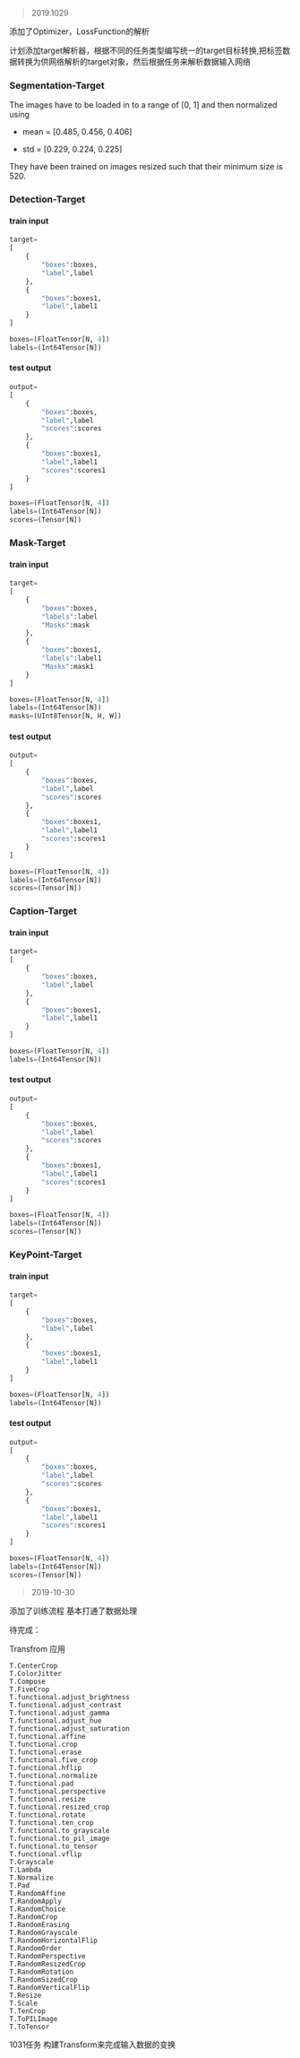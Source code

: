 > 2019.1029

添加了Optimizer，LossFunction的解析

计划添加target解析器，根据不同的任务类型编写统一的target目标转换,把标签数据转换为供网络解析的target对象，然后根据任务来解析数据输入网络




### Segmentation-Target
The images have to be loaded in to a range of [0, 1] and then normalized using

* mean = [0.485, 0.456, 0.406]

* std = [0.229, 0.224, 0.225] 
 
 They have been trained on images resized such that their minimum size is 520.


### Detection-Target
#### train input
```python
target=
[
    {
        "boxes":boxes,
        "label",label
    },
    {
        "boxes":boxes1,
        "label",label1
    }
]

boxes=(FloatTensor[N, 4])
labels=(Int64Tensor[N])

```
#### test output

```python
output=
[
    {
        "boxes":boxes,
        "label",label
        "scores":scores
    },
    {
        "boxes":boxes1,
        "label",label1
        "scores":scores1
    }
]

boxes=(FloatTensor[N, 4])
labels=(Int64Tensor[N])
scores=(Tensor[N])
```

### Mask-Target
#### train input
```python
target=
[
    {
        "boxes":boxes,
        "labels":label
        "Masks":mask
    },
    {
        "boxes":boxes1,
        "labels":label1
        "Masks":mask1
    }
]

boxes=(FloatTensor[N, 4])
labels=(Int64Tensor[N])
masks=(UInt8Tensor[N, H, W])

```
#### test output

```python
output=
[
    {
        "boxes":boxes,
        "label",label
        "scores":scores
    },
    {
        "boxes":boxes1,
        "label",label1
        "scores":scores1
    }
]

boxes=(FloatTensor[N, 4])
labels=(Int64Tensor[N])
scores=(Tensor[N])
```


### Caption-Target
#### train input
```python
target=
[
    {
        "boxes":boxes,
        "label",label
    },
    {
        "boxes":boxes1,
        "label",label1
    }
]

boxes=(FloatTensor[N, 4])
labels=(Int64Tensor[N])

```
#### test output

```python
output=
[
    {
        "boxes":boxes,
        "label",label
        "scores":scores
    },
    {
        "boxes":boxes1,
        "label",label1
        "scores":scores1
    }
]

boxes=(FloatTensor[N, 4])
labels=(Int64Tensor[N])
scores=(Tensor[N])
```

### KeyPoint-Target
#### train input
```python
target=
[
    {
        "boxes":boxes,
        "label",label
    },
    {
        "boxes":boxes1,
        "label",label1
    }
]

boxes=(FloatTensor[N, 4])
labels=(Int64Tensor[N])

```
#### test output

```python
output=
[
    {
        "boxes":boxes,
        "label",label
        "scores":scores
    },
    {
        "boxes":boxes1,
        "label",label1
        "scores":scores1
    }
]

boxes=(FloatTensor[N, 4])
labels=(Int64Tensor[N])
scores=(Tensor[N])
```
> 2019-10-30

添加了训练流程 基本打通了数据处理

待完成：

Transfrom  应用


```
T.CenterCrop
T.ColorJitter
T.Compose
T.FiveCrop
T.functional.adjust_brightness 
T.functional.adjust_contrast 
T.functional.adjust_gamma 
T.functional.adjust_hue 
T.functional.adjust_saturation 
T.functional.affine 
T.functional.crop 
T.functional.erase 
T.functional.five_crop 
T.functional.hflip 
T.functional.normalize 
T.functional.pad 
T.functional.perspective 
T.functional.resize 
T.functional.resized_crop 
T.functional.rotate 
T.functional.ten_crop 
T.functional.to_grayscale 
T.functional.to_pil_image 
T.functional.to_tensor 
T.functional.vflip 
T.Grayscale
T.Lambda
T.Normalize
T.Pad
T.RandomAffine
T.RandomApply
T.RandomChoice
T.RandomCrop
T.RandomErasing
T.RandomGrayscale
T.RandomHorizontalFlip
T.RandomOrder
T.RandomPerspective
T.RandomResizedCrop
T.RandomRotation
T.RandomSizedCrop
T.RandomVerticalFlip
T.Resize
T.Scale
T.TenCrop
T.ToPILImage
T.ToTensor
```

1031任务
构建Transform来完成输入数据的变换
